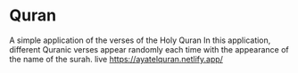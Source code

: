 # Quran 
A simple application of the verses of the Holy Quran
In this application, different Quranic verses appear randomly each time with the appearance of the name of the surah.
live https://ayatelquran.netlify.app/
